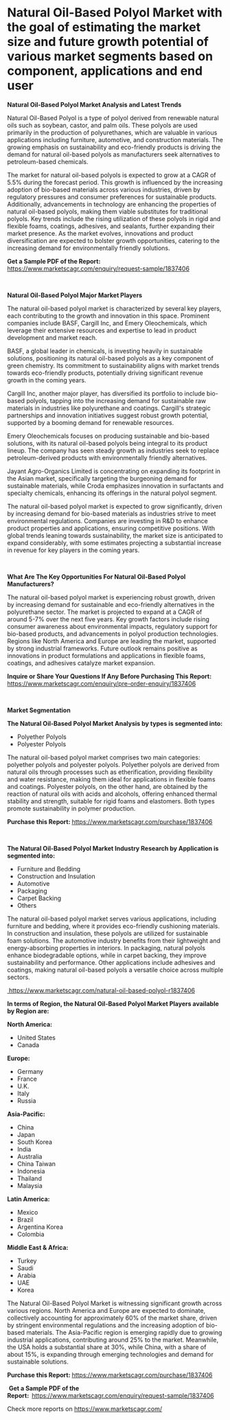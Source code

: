 <p><h1>Natural Oil-Based Polyol Market with the goal of estimating the market size and future growth potential of various market segments based on component, applications and end user</h1></p><p><strong>Natural Oil-Based Polyol Market Analysis and Latest Trends</strong></p>
<p><p>Natural Oil-Based Polyol is a type of polyol derived from renewable natural oils such as soybean, castor, and palm oils. These polyols are used primarily in the production of polyurethanes, which are valuable in various applications including furniture, automotive, and construction materials. The growing emphasis on sustainability and eco-friendly products is driving the demand for natural oil-based polyols as manufacturers seek alternatives to petroleum-based chemicals.</p><p>The market for natural oil-based polyols is expected to grow at a CAGR of 5.5% during the forecast period. This growth is influenced by the increasing adoption of bio-based materials across various industries, driven by regulatory pressures and consumer preferences for sustainable products. Additionally, advancements in technology are enhancing the properties of natural oil-based polyols, making them viable substitutes for traditional polyols. Key trends include the rising utilization of these polyols in rigid and flexible foams, coatings, adhesives, and sealants, further expanding their market presence. As the market evolves, innovations and product diversification are expected to bolster growth opportunities, catering to the increasing demand for environmentally friendly solutions.</p></p>
<p><strong>Get a Sample PDF of the Report:&nbsp;</strong> <a href="https://www.marketscagr.com/enquiry/request-sample/1837406?utm_campaign=2660&utm_medium=2&utm_source=Github&utm_content=ia&utm_term=03042025&utm_id=natural-oil-based-polyol">https://www.marketscagr.com/enquiry/request-sample/1837406</a></p>
<p>&nbsp;</p>
<p><strong>Natural Oil-Based Polyol Major Market Players</strong></p>
<p><p>The natural oil-based polyol market is characterized by several key players, each contributing to the growth and innovation in this space. Prominent companies include BASF, Cargill Inc, and Emery Oleochemicals, which leverage their extensive resources and expertise to lead in product development and market reach.</p><p>BASF, a global leader in chemicals, is investing heavily in sustainable solutions, positioning its natural oil-based polyols as a key component of green chemistry. Its commitment to sustainability aligns with market trends towards eco-friendly products, potentially driving significant revenue growth in the coming years.</p><p>Cargill Inc, another major player, has diversified its portfolio to include bio-based polyols, tapping into the increasing demand for sustainable raw materials in industries like polyurethane and coatings. Cargill's strategic partnerships and innovation initiatives suggest robust growth potential, supported by a booming demand for renewable resources.</p><p>Emery Oleochemicals focuses on producing sustainable and bio-based solutions, with its natural oil-based polyols being integral to its product lineup. The company has seen steady growth as industries seek to replace petroleum-derived products with environmentally friendly alternatives.</p><p>Jayant Agro-Organics Limited is concentrating on expanding its footprint in the Asian market, specifically targeting the burgeoning demand for sustainable materials, while Croda emphasizes innovation in surfactants and specialty chemicals, enhancing its offerings in the natural polyol segment.</p><p>The natural oil-based polyol market is expected to grow significantly, driven by increasing demand for bio-based materials as industries strive to meet environmental regulations. Companies are investing in R&D to enhance product properties and applications, ensuring competitive positions. With global trends leaning towards sustainability, the market size is anticipated to expand considerably, with some estimates projecting a substantial increase in revenue for key players in the coming years.</p></p>
<p>&nbsp;</p>
<p><strong>What Are The Key Opportunities For Natural Oil-Based Polyol Manufacturers?</strong></p>
<p><p>The natural oil-based polyol market is experiencing robust growth, driven by increasing demand for sustainable and eco-friendly alternatives in the polyurethane sector. The market is projected to expand at a CAGR of around 5-7% over the next five years. Key growth factors include rising consumer awareness about environmental impacts, regulatory support for bio-based products, and advancements in polyol production technologies. Regions like North America and Europe are leading the market, supported by strong industrial frameworks. Future outlook remains positive as innovations in product formulations and applications in flexible foams, coatings, and adhesives catalyze market expansion.</p></p>
<p><strong>Inquire or Share Your Questions If Any Before Purchasing This Report:</strong> <a href="https://www.marketscagr.com/enquiry/pre-order-enquiry/1837406?utm_campaign=2660&utm_medium=2&utm_source=Github&utm_content=ia&utm_term=03042025&utm_id=natural-oil-based-polyol">https://www.marketscagr.com/enquiry/pre-order-enquiry/1837406</a></p>
<p>&nbsp;</p>
<p><strong>Market Segmentation</strong></p>
<p><strong>The Natural Oil-Based Polyol Market Analysis by types is segmented into:</strong></p>
<p><ul><li>Polyether Polyols</li><li>Polyester Polyols</li></ul></p>
<p><p>The natural oil-based polyol market comprises two main categories: polyether polyols and polyester polyols. Polyether polyols are derived from natural oils through processes such as etherification, providing flexibility and water resistance, making them ideal for applications in flexible foams and coatings. Polyester polyols, on the other hand, are obtained by the reaction of natural oils with acids and alcohols, offering enhanced thermal stability and strength, suitable for rigid foams and elastomers. Both types promote sustainability in polymer production.</p></p>
<p><strong>Purchase this Report:&nbsp;</strong><a href="https://www.marketscagr.com/purchase/1837406?utm_campaign=2660&utm_medium=2&utm_source=Github&utm_content=ia&utm_term=03042025&utm_id=natural-oil-based-polyol">https://www.marketscagr.com/purchase/1837406</a></p>
<p>&nbsp;</p>
<p><strong>The Natural Oil-Based Polyol Market Industry Research by Application is segmented into:</strong></p>
<p><ul><li>Furniture and Bedding</li><li>Construction and Insulation</li><li>Automotive</li><li>Packaging</li><li>Carpet Backing</li><li>Others</li></ul></p>
<p><p>The natural oil-based polyol market serves various applications, including furniture and bedding, where it provides eco-friendly cushioning materials. In construction and insulation, these polyols are utilized for sustainable foam solutions. The automotive industry benefits from their lightweight and energy-absorbing properties in interiors. In packaging, natural polyols enhance biodegradable options, while in carpet backing, they improve sustainability and performance. Other applications include adhesives and coatings, making natural oil-based polyols a versatile choice across multiple sectors.</p></p>
<p><a href="https://www.marketscagr.com/natural-oil-based-polyol-r1837406?utm_campaign=2660&utm_medium=2&utm_source=Github&utm_content=ia&utm_term=03042025&utm_id=natural-oil-based-polyol">&nbsp;https://www.marketscagr.com/natural-oil-based-polyol-r1837406</a></p>
<p><strong>In terms of Region, the Natural Oil-Based Polyol Market Players available by Region are:</strong></p>
<p>
    <p> <strong> North America: </strong>
        <ul>
            <li>United States</li>
            <li>Canada</li>
        </ul>
        </p> 
    <p> <strong> Europe: </strong>
        <ul>
            <li>Germany</li>
            <li>France</li>
            <li>U.K.</li>
            <li>Italy</li>
            <li>Russia</li>
        </ul>
        </p> 
    <p> <strong> Asia-Pacific: </strong>
        <ul>
            <li>China</li>
            <li>Japan</li>
            <li>South Korea</li>
            <li>India</li>
            <li>Australia</li>
            <li>China Taiwan</li>
            <li>Indonesia</li>
            <li>Thailand</li>
            <li>Malaysia</li>
        </ul>
        </p> 
    <p> <strong> Latin America: </strong>
        <ul>
            <li>Mexico</li>
            <li>Brazil</li>
            <li>Argentina Korea</li>
            <li>Colombia</li>
        </ul>
        </p> 
    <p> <strong> Middle East & Africa: </strong>
        <ul>
            <li>Turkey</li>
            <li>Saudi</li>
            <li>Arabia</li>
            <li>UAE</li>
            <li>Korea</li>
        </ul>
    </p>
    </p>
<p><p>The Natural Oil-Based Polyol Market is witnessing significant growth across various regions. North America and Europe are expected to dominate, collectively accounting for approximately 60% of the market share, driven by stringent environmental regulations and the increasing adoption of bio-based materials. The Asia-Pacific region is emerging rapidly due to growing industrial applications, contributing around 25% to the market. Meanwhile, the USA holds a substantial share at 30%, while China, with a share of about 15%, is expanding through emerging technologies and demand for sustainable solutions.</p></p>
<p><strong>Purchase this Report: </strong><a href="https://www.marketscagr.com/purchase/1837406?utm_campaign=2660&utm_medium=2&utm_source=Github&utm_content=ia&utm_term=03042025&utm_id=natural-oil-based-polyol">https://www.marketscagr.com/purchase/1837406</a></p>
<p>&nbsp;<strong>Get a Sample PDF of the Report:&nbsp;&nbsp;</strong><a href="https://www.marketscagr.com/enquiry/request-sample/1837406?utm_campaign=2660&utm_medium=2&utm_source=Github&utm_content=ia&utm_term=03042025&utm_id=natural-oil-based-polyol">https://www.marketscagr.com/enquiry/request-sample/1837406</a></p>
<p><strong></strong></p>
<p>Check more reports on <a href="https://www.marketscagr.com/?utm_campaign=2660&utm_medium=2&utm_source=Github&utm_content=ia&utm_term=03042025&utm_id=natural-oil-based-polyol">https://www.marketscagr.com/</a></p>